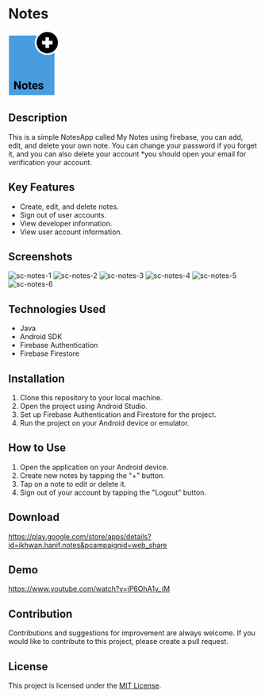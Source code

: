 # Notes

<img width="100" alt="icon-notes" src="app/src/main/res/drawable/icon_notes.png">

## Description
This is a simple NotesApp called My Notes using firebase, you can add, edit, and delete your own note.
You can change your password if you forget it, and you can also delete your account
*you should open your email for verification your account.

## Key Features
- Create, edit, and delete notes.
- Sign out of user accounts.
- View developer information.
- View user account information.

## Screenshots
<img width="100" alt="sc-notes-1" src="https://github.com/ikhwanhanif/Notes/assets/108711453/eb74a359-427f-4969-b1bd-2c39a152c841">
<img width="100" alt="sc-notes-2" src="https://github.com/ikhwanhanif/Notes/assets/108711453/389b2207-f77e-4f3c-a921-76263231d0ca">
<img width="100" alt="sc-notes-3" src="https://github.com/ikhwanhanif/Notes/assets/108711453/62418dc6-ffb5-48cf-a559-f7cbe2e0bfc8">
<img width="100" alt="sc-notes-4" src="https://github.com/ikhwanhanif/Notes/assets/108711453/51cf571a-4049-4d44-89c2-eec7a9fda509">
<img width="100" alt="sc-notes-5" src="https://github.com/ikhwanhanif/Notes/assets/108711453/ddde67f6-2943-4f03-a1f6-85f89a4baae8">
<img width="100" alt="sc-notes-6" src="https://github.com/ikhwanhanif/Notes/assets/108711453/dbf34cb9-36fb-480f-9344-c3601d097d88">

## Technologies Used
- Java
- Android SDK
- Firebase Authentication
- Firebase Firestore

## Installation
1. Clone this repository to your local machine.
2. Open the project using Android Studio.
3. Set up Firebase Authentication and Firestore for the project.
4. Run the project on your Android device or emulator.

## How to Use
1. Open the application on your Android device.
2. Create new notes by tapping the "+" button.
3. Tap on a note to edit or delete it.
4. Sign out of your account by tapping the "Logout" button.

## Download
https://play.google.com/store/apps/details?id=ikhwan.hanif.notes&pcampaignid=web_share

## Demo
https://www.youtube.com/watch?v=jP6OhA1y_jM

## Contribution
Contributions and suggestions for improvement are always welcome. If you would like to contribute to this project, please create a pull request.

## License
This project is licensed under the [MIT License](LICENSE.txt).

